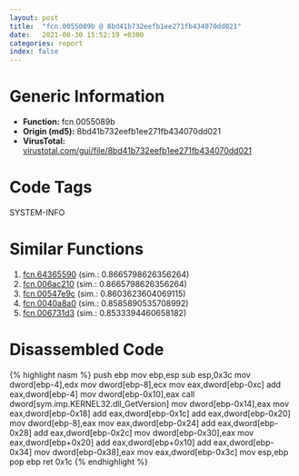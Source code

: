 ```yaml
---
layout: post
title:  "fcn.0055089b @ 8bd41b732eefb1ee271fb434070dd021"
date:   2021-08-30 15:52:19 +0300
categories: report
index: false
---
```


# Generic Information
- **Function:** fcn.0055089b
- **Origin (md5):** 8bd41b732eefb1ee271fb434070dd021
- **VirusTotal:** [virustotal.com/gui/file/8bd41b732eefb1ee271fb434070dd021][virustotal_ref]

# Code Tags
<span class="tag" id="SYSTEM-INFO">SYSTEM-INFO</span>


# Similar Functions

1. [fcn.64365590][similar_1_ref] (sim.: 0.8665798626356264)
2. [fcn.006ac210][similar_2_ref] (sim.: 0.8665798626356264)
3. [fcn.00547e9c][similar_3_ref] (sim.: 0.8603623604069115)
4. [fcn.0040a8a0][similar_4_ref] (sim.: 0.8585890535708992)
5. [fcn.006731d3][similar_5_ref] (sim.: 0.8533394460658182)


# Disassembled Code

{% highlight nasm %}
push ebp
mov ebp,esp
sub esp,0x3c
mov dword[ebp-4],edx
mov dword[ebp-8],ecx
mov eax,dword[ebp-0xc]
add eax,dword[ebp-4]
mov dword[ebp-0x10],eax
call dword[sym.imp.KERNEL32.dll_GetVersion]
mov dword[ebp-0x14],eax
mov eax,dword[ebp-0x18]
add eax,dword[ebp-0x1c]
add eax,dword[ebp-0x20]
mov dword[ebp-8],eax
mov eax,dword[ebp-0x24]
add eax,dword[ebp-0x28]
add eax,dword[ebp-0x2c]
mov dword[ebp-0x30],eax
mov eax,dword[ebp+0x20]
add eax,dword[ebp+0x10]
add eax,dword[ebp-0x34]
mov dword[ebp-0x38],eax
mov eax,dword[ebp-0x3c]
mov esp,ebp
pop ebp
ret 0x1c
{% endhighlight %}


[similar_1_ref]: /report/fcn.64365590@10687c9bbac28f49149edf3d1fe8466f
[similar_2_ref]: /report/fcn.006ac210@c92f0480e2fbc88393d2c65c08a235e0
[similar_3_ref]: /report/fcn.00547e9c@008ebacd307f3ac8942baa09393de50a
[similar_4_ref]: /report/fcn.0040a8a0@db0bb0926cbc24a905ae237e61cb9c73
[similar_5_ref]: /report/fcn.006731d3@91d2dbd35d267fbd0e76a6957e77ff88
[virustotal_ref]: https://www.virustotal.com/gui/file/8bd41b732eefb1ee271fb434070dd021